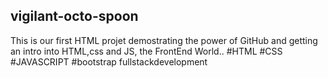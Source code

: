 ## vigilant-octo-spoon
This is our first HTML projet demostrating the power of GitHub and getting an intro into HTML,css and JS, the FrontEnd World..
#HTML
#CSS
#JAVASCRIPT
#bootstrap
fullstackdevelopment
